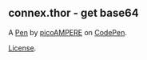 connex.thor - get base64
------------------------


A [Pen](https://codepen.io/picoampere/pen/MWVVOGX) by [picoAMPERE](https://codepen.io/picoampere) on [CodePen](https://codepen.io).

[License](https://codepen.io/license/pen/MWVVOGX).